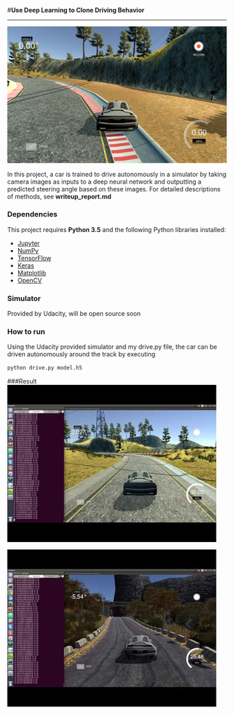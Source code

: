 #**Use Deep Learning to Clone Driving Behavior**

---

![](./images/screen_shot.png)


In this project, a car is trained to drive autonomously in a simulator by taking camera images as inputs to a deep neural network and outputting a predicted steering angle based on these images. For  detailed descriptions of methods, see **writeup_report.md**

### Dependencies

This project requires **Python 3.5** and the following Python libraries installed:

- [Jupyter](http://jupyter.org/)
- [NumPy](http://www.numpy.org/)
- [TensorFlow](http://tensorflow.org)
- [Keras](https://keras.io/)
- [Matplotlib](http://matplotlib.org/)
- [OpenCV](http://opencv.org/)

### Simulator
Provided by Udacity, will be open source soon

### How to run
Using the Udacity provided simulator and my drive.py file, the car can be driven autonomously around the track by executing
```sh
python drive.py model.h5
```

###Result
[![](.\images\track_1.png)](https://youtu.be/ud4JqEngY0Y)

[![](.\images\track_2.png)](https://youtu.be/bPFmJ_luTBU)
